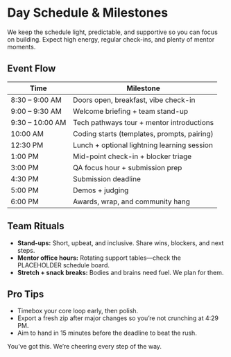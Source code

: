 # Day Schedule & Milestones

We keep the schedule light, predictable, and supportive so you can focus on building. Expect high energy, regular check-ins, and plenty of mentor moments.

## Event Flow

| Time            | Milestone                                  |
| --------------- | ------------------------------------------- |
| 8:30 – 9:00 AM  | Doors open, breakfast, vibe check-in        |
| 9:00 – 9:30 AM  | Welcome briefing + team stand-up            |
| 9:30 – 10:00 AM | Tech pathways tour + mentor introductions   |
| 10:00 AM        | Coding starts (templates, prompts, pairing) |
| 12:30 PM        | Lunch + optional lightning learning session |
| 1:00 PM         | Mid-point check-in + blocker triage         |
| 3:00 PM         | QA focus hour + submission prep             |
| 4:30 PM         | Submission deadline                         |
| 5:00 PM         | Demos + judging                             |
| 6:00 PM         | Awards, wrap, and community hang            |

## Team Rituals

- **Stand-ups:** Short, upbeat, and inclusive. Share wins, blockers, and next steps.
- **Mentor office hours:** Rotating support tables—check the PLACEHOLDER schedule board.
- **Stretch + snack breaks:** Bodies and brains need fuel. We plan for them.

## Pro Tips

- Timebox your core loop early, then polish.
- Export a fresh zip after major changes so you’re not crunching at 4:29 PM.
- Aim to hand in 15 minutes before the deadline to beat the rush.

You’ve got this. We’re cheering every step of the way.
